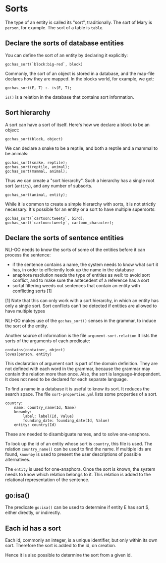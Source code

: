 # Sorts

The type of an entity is called its "sort", traditionally. The sort of Mary is `person`, for example. The sort of a table is `table`.

## Declare the sorts of database entities

You can define the sort of an entity by declaring it explicitly:

    go:has_sort(`block:big-red`, block)

Commonly, the sort of an object is stored in a database, and the map-file declares how they are mapped. 
In the blocks world, for example, we get:

    go:has_sort(E, T) :- is(E, T);

`is()` is a relation in the database that contains sort information.

## Sort hierarchy

A sort can have a sort of itself. Here's how we declare a block to be an object:

    go:has_sort(block, object)

We can declare a snake to be a reptile, and both a reptile and a mammal to be animals: 

    go:has_sort(snake, reptile);
    go:has_sort(reptile, animal);
    go:has_sort(mammal, animal);

Thus we can create a "sort hierarchy". Such a hierarchy has a single root sort (`entity`), and any number of subsorts.

    go:has_sort(animal, entity);

While it is common to create a simple hierarchy with sorts, it is not strictly necessary. It's possible for an entity or a sort to have multiple supersorts:

    go:has_sort(`cartoon:tweety`, bird);
    go:has_sort(`cartoon:tweety`, cartoon_character);

## Declare the sorts of sentence entities

NLI-GO needs to know the sorts of some of the entities before it can process the sentence:

- if the sentence contains a name, the system needs to know what sort it has, in order to efficiently look up the name in the database
- anaphora resolution needs the type of entities as well: to avoid sort conflict, and to make sure the antecedent of a reference has a sort
- sortal filtering weeds out sentences that contain an entity with conflicting sorts [1]

[1] Note that this can only work with a sort hierarchy, in which an entity has only a single sort. Sort conflicts can't be detected if entities are allowed to have multiple types 

NLI-GO makes use of the `go:has_sort()` senses in the grammar, to induce the sort of the entity.

Another source of information is the file `argument-sort.relation` It lists the sorts of the arguments of each predicate:

    contains(container, object)
    loves(person, entity)

This declaration of argument sort is part of the domain definition. They are not defined with each word in the grammar, because the grammar may contain the relation more than once. Also, the sort is language-independent. It does not need to be declared for each separate language.

To find a name in a database it is useful to know its sort. It reduces the search space. The file `sort-properties.yml` lists some properties of a sort.

    country:
        name: country_name(Id, Name)
        knownby:
            label: label(Id, Value)
            founding_date: founding_date(Id, Value)
        entity: country(Id)

These are needed to disambiguate names, and to solve one-anaphora.

To look up the id of an entity whose sort is `country`, this file is used. The relation `country_name()` can be used to find the name. If multiple ids are found, `knownby` is used to present the user descriptions of possible alternatives.

The `entity` is used for one-anaphora. Once the sort is known, the system needs to know which relation belongs to it. This relation is added to the relational representation of the sentence.

## go:isa()

The predicate `go:isa()` can be used to determine if entity E has sort S, either directly, or indirectly.

## Each id has a sort

Each id, commonly an integer, is a unique identifier, but only within its own sort. Therefore the sort is added to the id, on creation.

Hence it is also possible to determine the sort from a given id. 